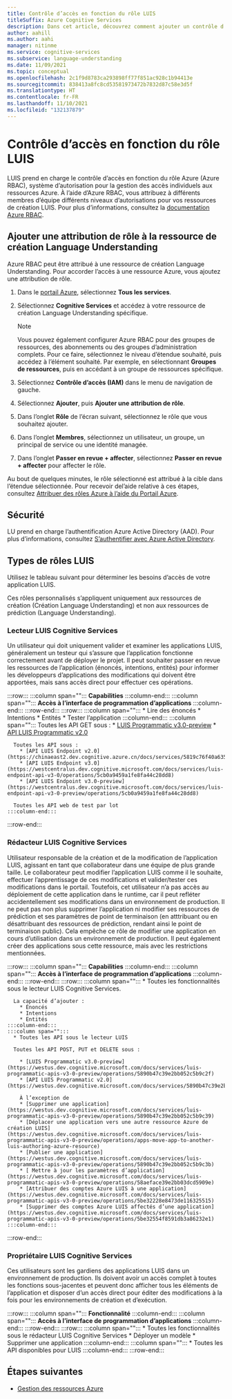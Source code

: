 ```yaml
---
title: Contrôle d’accès en fonction du rôle LUIS
titleSuffix: Azure Cognitive Services
description: Dans cet article, découvrez comment ajouter un contrôle d’accès à votre ressource LUIS.
author: aahill
ms.author: aahi
manager: nitinme
ms.service: cognitive-services
ms.subservice: language-understanding
ms.date: 11/09/2021
ms.topic: conceptual
ms.openlocfilehash: 2c1f9d8783ca293898ff77f851ac928c1b94413e
ms.sourcegitcommit: 838413a8fc8cd53581973472b7832d87c58e3d5f
ms.translationtype: HT
ms.contentlocale: fr-FR
ms.lasthandoff: 11/10/2021
ms.locfileid: "132137879"
---
```

# <a name="luis-role-based-access-control"></a>Contrôle d’accès en fonction du rôle LUIS

LUIS prend en charge le contrôle d’accès en fonction du rôle Azure (Azure RBAC), système d’autorisation pour la gestion des accès individuels aux ressources Azure. À l’aide d’Azure RBAC, vous attribuez à différents membres d’équipe différents niveaux d’autorisations pour vos ressources de création LUIS. Pour plus d’informations, consultez la [documentation Azure RBAC](/azure/role-based-access-control/).

## <a name="add-role-assignment-to-language-understanding-authoring-resource"></a>Ajouter une attribution de rôle à la ressource de création Language Understanding

Azure RBAC peut être attribué à une ressource de création Language Understanding. Pour accorder l’accès à une ressource Azure, vous ajoutez une attribution de rôle.
1. Dans le [portail Azure](https://ms.portal.azure.com/), sélectionnez **Tous les services**. 
2. Sélectionnez **Cognitive Services** et accédez à votre ressource de création Language Understanding spécifique.
   > [!NOTE]
   > Vous pouvez également configurer Azure RBAC pour des groupes de ressources, des abonnements ou des groupes d’administration complets. Pour ce faire, sélectionnez le niveau d’étendue souhaité, puis accédez à l’élément souhaité. Par exemple, en sélectionnant **Groupes de ressources**, puis en accédant à un groupe de ressources spécifique.

1. Sélectionnez **Contrôle d’accès (IAM)** dans le menu de navigation de gauche.
1. Sélectionnez **Ajouter**, puis **Ajouter une attribution de rôle**.
1. Dans l’onglet **Rôle** de l’écran suivant, sélectionnez le rôle que vous souhaitez ajouter.
1. Dans l’onglet **Membres**, sélectionnez un utilisateur, un groupe, un principal de service ou une identité managée.
1. Dans l’onglet **Passer en revue + affecter**, sélectionnez **Passer en revue + affecter** pour affecter le rôle.

Au bout de quelques minutes, le rôle sélectionné est attribué à la cible dans l’étendue sélectionnée. Pour recevoir del’aide relative à ces étapes, consultez [Attribuer des rôles Azure à l’aide du Portail Azure](/azure/role-based-access-control/role-assignments-portal).

## <a name="security"></a>Sécurité 

LU prend en charge l’authentification Azure Active Directory (AAD). Pour plus d’informations, consultez [S’authentifier avec Azure Active Directory](/azure/cognitive-services/authentication#authenticate-with-azure-active-directory).

## <a name="luis-role-types"></a>Types de rôles LUIS

Utilisez le tableau suivant pour déterminer les besoins d’accès de votre application LUIS.

Ces rôles personnalisés s’appliquent uniquement aux ressources de création (Création Language Understanding) et non aux ressources de prédiction (Language Understanding).

### <a name="cognitive-services-luis-reader"></a>Lecteur LUIS Cognitive Services

Un utilisateur qui doit uniquement valider et examiner les applications LUIS, généralement un testeur qui s’assure que l’application fonctionne correctement avant de déployer le projet. Il peut souhaiter passer en revue les ressources de l’application (énoncés, intentions, entités) pour informer les développeurs d’applications des modifications qui doivent être apportées, mais sans accès direct pour effectuer ces opérations.


:::row:::
    :::column span="":::
        **Capabilities**
    :::column-end:::
    :::column span="":::
        **Accès à l’interface de programmation d’applications**
    :::column-end:::
:::row-end:::
:::row:::
    :::column span="":::
        * Lire des énoncés
        * Intentions 
        * Entités
        * Tester l’application
    :::column-end:::
    :::column span="":::
      Toutes les API GET sous : 
        * [LUIS Programmatic v3.0-preview](https://westus.dev.cognitive.microsoft.com/docs/services/luis-programmatic-apis-v3-0-preview/operations/5890b47c39e2bb052c5b9c2f)
        * [API LUIS Programmatic v2.0](https://westus.dev.cognitive.microsoft.com/docs/services/5890b47c39e2bb17b84a55ff/operations/5890b47c39e2bb052c5b9c2f)

      Toutes les API sous : 
        * [API LUIS Endpoint v2.0](https://chinaeast2.dev.cognitive.azure.cn/docs/services/5819c76f40a6350ce09de1ac/operations/5819c77140a63516d81aee78)
        * [API LUIS Endpoint v3.0](https://westcentralus.dev.cognitive.microsoft.com/docs/services/luis-endpoint-api-v3-0/operations/5cb0a9459a1fe8fa44c28dd8)
        * [API LUIS Endpoint v3.0-preview](https://westcentralus.dev.cognitive.microsoft.com/docs/services/luis-endpoint-api-v3-0-preview/operations/5cb0a9459a1fe8fa44c28dd8)

      Toutes les API web de test par lot
    :::column-end:::
:::row-end:::

### <a name="cognitive-services-luis-writer"></a>Rédacteur LUIS Cognitive Services

Utilisateur responsable de la création et de la modification de l’application LUIS, agissant en tant que collaborateur dans une équipe de plus grande taille. Le collaborateur peut modifier l’application LUIS comme il le souhaite, effectuer l’apprentissage de ces modifications et valider/tester ces modifications dans le portail. Toutefois, cet utilisateur n’a pas accès au déploiement de cette application dans le runtime, car il peut refléter accidentellement ses modifications dans un environnement de production. Il ne peut pas non plus supprimer l’application ni modifier ses ressources de prédiction et ses paramètres de point de terminaison (en atttribuant ou en désattribuant des ressources de prédiction, rendant ainsi le point de terminaison public). Cela empêche ce rôle de modifier une application en cours d’utilisation dans un environnement de production. Il peut également créer des applications sous cette ressource, mais avec les restrictions mentionnées.

:::row:::
    :::column span="":::
        **Capabilities**
    :::column-end:::
    :::column span="":::
        **Accès à l’interface de programmation d’applications**
    :::column-end:::
:::row-end:::
:::row:::
    :::column span="":::
      * Toutes les fonctionnalités sous le lecteur LUIS Cognitive Services. 

      La capacité d’ajouter : 
        * Énoncés
        * Intentions
        * Entités
    :::column-end:::
    :::column span="":::
      * Toutes les API sous le lecteur LUIS

      Toutes les API POST, PUT et DELETE sous :

        * [LUIS Programmatic v3.0-preview](https://westus.dev.cognitive.microsoft.com/docs/services/luis-programmatic-apis-v3-0-preview/operations/5890b47c39e2bb052c5b9c2f)
        * [API LUIS Programmatic v2.0](https://westus.dev.cognitive.microsoft.com/docs/services/5890b47c39e2bb17b84a55ff/operations/5890b47c39e2bb052c5b9c2d)

        À l’exception de
        * [Supprimer une application](https://westus.dev.cognitive.microsoft.com/docs/services/luis-programmatic-apis-v3-0-preview/operations/5890b47c39e2bb052c5b9c39)
        * [Déplacer une application vers une autre ressource Azure de création LUIS](https://westus.dev.cognitive.microsoft.com/docs/services/luis-programmatic-apis-v3-0-preview/operations/apps-move-app-to-another-luis-authoring-azure-resource)
        * [Publier une application](https://westus.dev.cognitive.microsoft.com/docs/services/luis-programmatic-apis-v3-0-preview/operations/5890b47c39e2bb052c5b9c3b)
        * [ Mettre à jour les paramètres d’application](https://westus.dev.cognitive.microsoft.com/docs/services/luis-programmatic-apis-v3-0-preview/operations/58aeface39e2bb03dcd5909e)
        * [Attribuer des comptes Azure LUIS à une application](https://westus.dev.cognitive.microsoft.com/docs/services/luis-programmatic-apis-v3-0-preview/operations/5be32228e8473de116325515)
        * [Supprimer des comptes Azure LUIS affectés d’une application](https://westus.dev.cognitive.microsoft.com/docs/services/luis-programmatic-apis-v3-0-preview/operations/5be32554f8591db3a86232e1)
    :::column-end:::
:::row-end:::

### <a name="cognitive-services-luis-owner"></a>Propriétaire LUIS Cognitive Services

Ces utilisateurs sont les gardiens des applications LUIS dans un environnement de production. Ils doivent avoir un accès complet à toutes les fonctions sous-jacentes et peuvent donc afficher tous les éléments de l’application et disposer d’un accès direct pour éditer des modifications à la fois pour les environnements de création et d’exécution.

:::row:::
    :::column span="":::
        **Fonctionnalité**
    :::column-end:::
    :::column span="":::
        **Accès à l’interface de programmation d’applications**
    :::column-end:::
:::row-end:::
:::row:::
    :::column span="":::
      * Toutes les fonctionnalités sous le rédacteur LUIS Cognitive Services
      * Déployer un modèle
      * Supprimer une application
    :::column-end:::
    :::column span="":::
      * Toutes les API disponibles pour LUIS
    :::column-end:::
:::row-end:::

## <a name="next-steps"></a>Étapes suivantes

* [Gestion des ressources Azure](/azure/cognitive-services/luis/luis-how-to-azure-subscription?branch=pr-en-us-171715&tabs=portal#authoring-resource)
